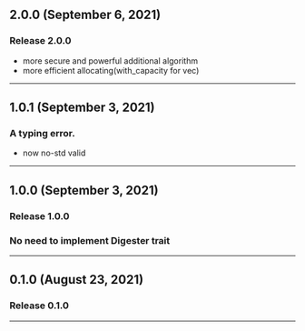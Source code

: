 ## 2.0.0 (September 6, 2021)

### Release 2.0.0
* more secure and powerful additional algorithm
* more efficient allocating(with_capacity for vec)

---

## 1.0.1 (September 3, 2021)

### A typing error.
* now no-std valid

---

## 1.0.0 (September 3, 2021)

### Release 1.0.0
### No need to implement Digester trait

---

## 0.1.0 (August 23, 2021)

### Release 0.1.0

---